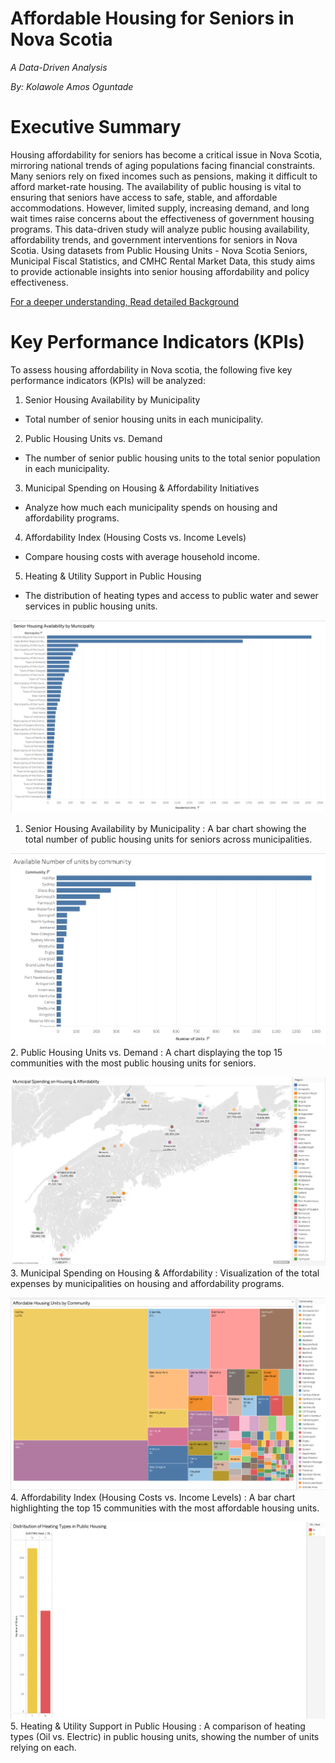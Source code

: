 # Affordable Housing for Seniors in Nova Scotia
*A Data-Driven Analysis*

*By: Kolawole Amos Oguntade*

# Executive Summary
Housing affordability for seniors has become a critical issue in Nova Scotia, mirroring national trends of aging populations facing financial constraints. Many seniors rely on fixed incomes such as pensions, making it difficult to afford market-rate housing. The availability of public housing is vital to ensuring that seniors have access to safe, stable, and affordable accommodations. However, limited supply, increasing demand, and long wait times raise concerns about the effectiveness of government housing programs.
This data-driven study will analyze public housing availability, affordability trends, and government interventions for seniors in Nova Scotia. Using datasets from Public Housing Units - Nova Scotia Seniors, Municipal Fiscal Statistics, and CMHC Rental Market Data, this study aims to provide actionable insights into senior housing affordability and policy effectiveness.

[For a deeper understanding, Read detailed Background](Background.md)

# Key Performance Indicators (KPIs)
To assess housing affordability in Nova scotia, the following five key performance indicators (KPIs) will be analyzed:
1.	Senior Housing Availability by Municipality
- Total number of senior housing units in each municipality.

2. Public Housing Units vs. Demand
- The number of senior public housing units to the total senior population in each municipality.

3. Municipal Spending on Housing & Affordability Initiatives
- Analyze how much each municipality spends on housing and affordability programs.

4. Affordability Index (Housing Costs vs. Income Levels)
- Compare housing costs with average household income.

5. Heating & Utility Support in Public Housing
- The distribution of heating types and access to public water and sewer services in public housing units.

![Number of units](figure2.png)
1. Senior Housing Availability by Municipality : A bar chart showing the total number of public housing units for seniors across municipalities.
  
![Number of units](figure1.png)
2. Public Housing Units vs. Demand : A chart displaying the top 15 communities with the most public housing units for seniors.

![Number of units](figure3.png)
3. Municipal Spending on Housing & Affordability : Visualization of the total expenses by municipalities on housing and affordability programs.

![Number of units](firgure4.png)
4. Affordability Index (Housing Costs vs. Income Levels) : A bar chart highlighting the top 15 communities with the most affordable housing units.

![Number of units](figure5.png)
5. Heating & Utility Support in Public Housing : A comparison of heating types (Oil vs. Electric) in public housing units, showing the number of units relying on each.
